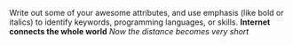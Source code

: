 Write out some of your awesome attributes, and use emphasis (like bold or italics) to identify keywords, programming languages, or skills. 
**Internet connects the whole world**
*Now the distance becomes very short*
